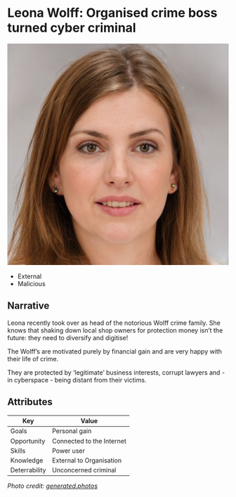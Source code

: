 # Leona Wolff: Organised crime boss turned cyber criminal

![Leona Wolff](face/XzA4MDU3NDcuanBn.jpg)

- External
- Malicious

## Narrative

Leona recently took over as head of the notorious Wolff crime family. She knows that shaking down local shop owners for protection
money isn’t the future: they need to diversify and digitise!

The Wolff’s are motivated purely by financial gain and are very happy with their life of crime.

They are protected by ‘legitimate’ business interests, corrupt lawyers and - in cyberspace - being distant from their victims.

## Attributes

| Key           | Value         |
|---------------|---------------|
| Goals         | Personal gain |
| Opportunity   | Connected to the Internet |
| Skills        | Power user |
| Knowledge     | External to Organisation |
| Deterrability | Unconcerned criminal |


_Photo credit: [generated.photos](https://generated.photos/face/joyfull-white-adult-female-with-long-brown-hair-and-green-eyes--5e6812726d3b380006d79ead)_
